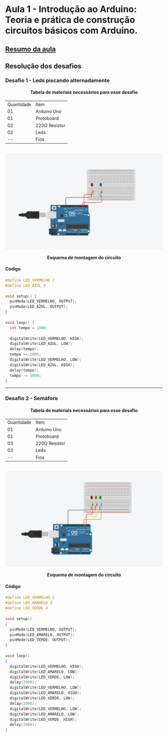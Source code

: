<h1>Aula 1 - Introdução ao Arduino: Teoria e prática de construção circuitos básicos com Arduino.</h1>

<a href="https://github.com/RAS-UFPB/Resumo-das-aulas-do-Grupo-de-Robotica/tree/main/Resumo%20aula%201"><h2>Resumo da aula</h2></a>

<h2>Resolução dos desafios</h2>

<h3>Desafio 1 - Leds piscando alternadamente</h3>

<div align='center'>
    <h4>Tabela de materiais necessários para esse desafio</h4>
    <table>
        <tr><td>Quantidade</td> <td>Item</td></tr>
        <tr><td>01</td> <td>Arduino Uno</td></tr>
        <tr><td>01</td> <td>Protoboard</td></tr>
        <tr><td>02</td> <td>220Ω Resistor</td></tr>
        <tr><td>02</td> <td>Leds</td></tr>
        <tr><td>--</td> <td>Fios</td></tr>
    </table>
</div>

<br>
<div align="center"><img src="./imgs/desafio%201.png" alt="" width="500px">
    <p><b>Esquema de montagem do circuito</b></p>
</div>

<h4>Código</h4>

```c++
#define LED_VERMELHO 2
#define LED_AZUL 3

void setup() {
  pinMode(LED_VERMELHO, OUTPUT);
  pinMode(LED_AZUL, OUTPUT);
}

void loop() {
  int tempo = 1000;
  
  digitalWrite(LED_VERMELHO, HIGH);
  digitalWrite(LED_AZUL, LOW);
  delay(tempo);
  tempo += 2000;
  digitalWrite(LED_VERMELHO, LOW);
  digitalWrite(LED_AZUL, HIGH);
  delay(tempo);
  tempo -= 1000;
}
```

<hr>

<h3>Desafio 2 - Semáforo</h3>

<div align='center'>
    <h4>Tabela de materiais necessários para esse desafio</h4>
    <table>
        <tr><td>Quantidade</td> <td>Item</td></tr>
        <tr><td>01</td> <td>Arduino Uno</td></tr>
        <tr><td>01</td> <td>Protoboard</td></tr>
        <tr><td>03</td> <td>220Ω Resistor</td></tr>
        <tr><td>03</td> <td>Leds</td></tr>
        <tr><td>--</td> <td>Fios</td></tr>
    </table>
</div>

<br>
<div align="center"><img src="./imgs/desafio%202.png" alt="" width="500px">
    <p><b>Esquema de montagem do circuito</b></p>
</div>

<h4>Código</h4>

```c++
#define LED_VERMELHO 2
#define LED_AMARELO 3
#define LED_VERDE 4

void setup()
{
  pinMode(LED_VERMELHO, OUTPUT);
  pinMode(LED_AMARELO, OUTPUT);
  pinMode(LED_VERDE, OUTPUT);
}

void loop()
{
  digitalWrite(LED_VERMELHO, HIGH);
  digitalWrite(LED_AMARELO, LOW);
  digitalWrite(LED_VERDE, LOW);
  delay(2000);
  digitalWrite(LED_VERMELHO, LOW);
  digitalWrite(LED_AMARELO, HIGH);
  digitalWrite(LED_VERDE, LOW);
  delay(2000);
  digitalWrite(LED_VERMELHO, LOW);
  digitalWrite(LED_AMARELO, LOW);
  digitalWrite(LED_VERDE, HIGH);
  delay(2000);
}
```
